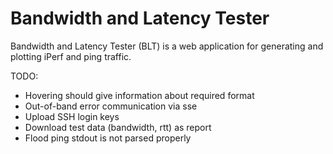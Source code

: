 Bandwidth and Latency Tester
============================

Bandwidth and Latency Tester (BLT) is a web application for generating and
plotting iPerf and ping traffic.

TODO:

* Hovering should give information about required format
* Out-of-band error communication via sse
* Upload SSH login keys
* Download test data (bandwidth, rtt) as report
* Flood ping stdout is not parsed properly
